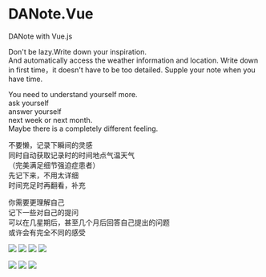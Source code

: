 # DANote.Vue
DANote with Vue.js    

Don't be lazy.Write down your inspiration.    
And automatically access the weather information and location.
Write down in first time，it doesn't have to be too detailed.
Supple your note when you have time.   
     
You need to understand yourself more.       
ask yourself        
answer yourself     
next week or next month.    
Maybe there is a completely different feeling.

不要懒，记录下瞬间的灵感   
同时自动获取记录时的时间地点气温天气             
（完美满足细节强迫症患者）          
先记下来，不用太详细             
时间充足时再翻看，补充             
         
你需要更理解自己   
记下一些对自己的提问     
可以在几星期后，甚至几个月后回答自己提出的问题         
或许会有完全不同的感受    

![](about/kai_screenshot1.jpg)
![](about/kai_screenshot2.jpg)
![](about/kai_screenshot3.jpg)
![](about/kai_screenshot4.jpg)

![](about/answer_small.gif)
![](about/save_small.gif)
![](about/del_small.gif)
